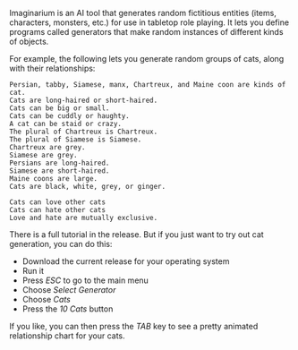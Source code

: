Imaginarium is an AI tool that generates random fictitious entities (items, characters, monsters, etc.) for use in tabletop role playing.
It lets you define programs called generators that make random instances of different kinds of objects.

For example, the following lets you generate random groups of cats, along with their relationships:

```A cat is a kind of person.
Persian, tabby, Siamese, manx, Chartreux, and Maine coon are kinds of cat.
Cats are long-haired or short-haired.
Cats can be big or small.
Cats can be cuddly or haughty.
A cat can be staid or crazy.
The plural of Chartreux is Chartreux.
The plural of Siamese is Siamese.
Chartreux are grey.
Siamese are grey.
Persians are long-haired.
Siamese are short-haired.
Maine coons are large.
Cats are black, white, grey, or ginger.

Cats can love other cats
Cats can hate other cats
Love and hate are mutually exclusive.
```

There is a full tutorial in the release.  But if you just want to try out cat generation, you can do this:
* Download the current release for your operating system
* Run it
* Press *ESC* to go to the main menu
* Choose *Select Generator*
* Choose *Cats*
* Press the *10 Cats* button

If you like, you can then press the *TAB* key to see a pretty animated relationship chart for your cats.
